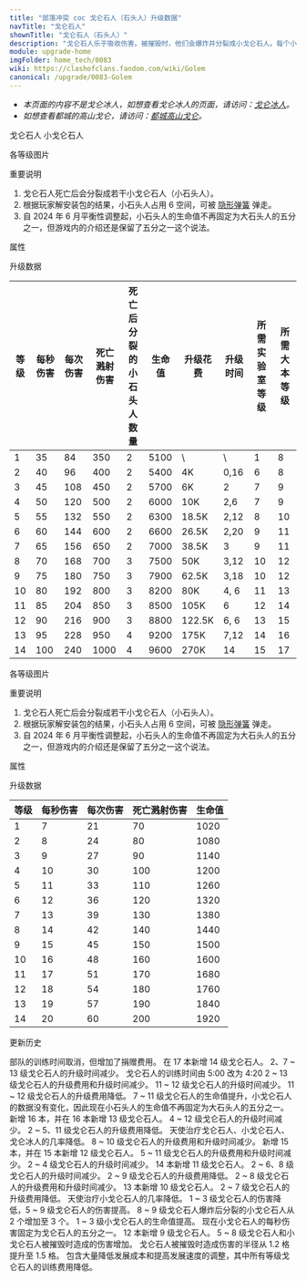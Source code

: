 ```yaml
---
title: "部落冲突 coc 戈仑石人（石头人）升级数据"
navTitle: "戈仑石人"
shownTitle: "戈仑石人（石头人）"
description: "戈仑石人乐于吸收伤害。被摧毁时，他们会爆炸并分裂成小戈仑石人。每个小戈仑石人拥有原戈仑石人 1/5 的攻击力和生命值。"
module: upgrade-home
imgFolder: home_tech/0083
wiki: https://clashofclans.fandom.com/wiki/Golem
canonical: /upgrade/0083-Golem
---
```


- *本页面的内容不是戈仑冰人，如想查看戈仑冰人的页面，请访问：[戈仑冰人](/upgrade/0087-Ice-Golem)。*
- *如想查看都城的高山戈仑，请访问：[都城高山戈仑](/upgrade/200d-Mountain-Golem)。*

<SwitchTabs contentClass="cp-unit-items" :stickyTabs="true" :pageTabs="true">
    <SwitchTab tabId="cp-unit-item-0" :activeTab="true">戈仑石人</SwitchTab>
    <SwitchTab tabId="cp-unit-item-1">小戈仑石人</SwitchTab>
</SwitchTabs>

<!-- ↓↓↓ 戈仑石人 ↓↓↓ -->
<SwitchTabGroup id="cp-unit-item-0" class="cp-unit-items">
<UnitInfo :folder="$frontmatter.imgFolder" imgSrc="Golem_info.png" imgAlt="戈仑石人"
    description="戈仑石人乐于吸收伤害。被摧毁时，他们会爆炸并分裂成小戈仑石人。每个小戈仑石人拥有原戈仑石人 1/5 的攻击力和生命值。" />

<SmallTitle>各等级图片</SmallTitle>

<Panel>
    <UnitImgGroup title="戈仑石人和小戈仑石人的模型是一样的，只是大小不同。" :folder="$frontmatter.imgFolder">
        <UnitImg imgTitle="1 - 2 级" imgSrc="Golem1.png" />
        <UnitImg imgTitle="3 - 4 级" imgSrc="Golem3.png" />
        <UnitImg imgTitle="5 级" imgSrc="Golem5.png" />
        <UnitImg imgTitle="6 级" imgSrc="Golem6.png" />
        <UnitImg imgTitle="7 级" imgSrc="Golem7.png" />
        <UnitImg imgTitle="8 级" imgSrc="Golem8.png" />
        <UnitImg imgTitle="9 级" imgSrc="Golem9.png" />
        <UnitImg imgTitle="10 级" imgSrc="Golem10.png" />
        <UnitImg imgTitle="11 级" imgSrc="Golem11.png" />
        <UnitImg imgTitle="12 级" imgSrc="Golem12.png" />
        <UnitImg imgTitle="13 级" imgSrc="Golem13.png" />
        <UnitImg imgTitle="14 级" imgSrc="Golem14.png" />
    </UnitImgGroup>
</Panel>

<SmallTitle>重要说明</SmallTitle>

1. 戈仑石人死亡后会分裂成若干小戈仑石人（小石头人）。
2. 根据玩家解安装包的结果，小石头人占用 6 空间，可被 [隐形弹簧](/upgrade/0381-Spring-Trap) 弹走。
3. 自 2024 年 6 月平衡性调整起，小石头人的生命值不再固定为大石头人的五分之一，但游戏内的介绍还是保留了五分之一这个说法。

<SmallTitle>属性</SmallTitle>

<UnitProperties>
    <UnitProperty pKey="攻击偏好" pValue="防御建筑" />
    <UnitProperty pKey="伤害类型" pValue="单体伤害" />
    <UnitProperty pKey="攻击的目标" pValue="仅地面目标" />
    <UnitProperty pKey="占据人口" pValue="30" />
    <UnitProperty pKey="移动速度" pValue="1.5 格/秒" />
    <UnitProperty pKey="攻击速度" pValue="2.4 秒/次" />
    <UnitProperty pKey="攻击距离" pValue="1 格" />
    <UnitProperty pKey="死亡伤害半径" pValue="1.5 格" />
    <UnitProperty pKey="死亡溅射延迟" pValue="无" />
    <UnitProperty pKey="所需暗黑训练营等级" pValue="4" />
    <UnitProperty pKey="所需大本等级" pValue="8" />
    <UnitProperty pKey="训练时间" pValue="无" trainingSystem="2025" />
    <UnitProperty pKey="捐赠费用" pValue="15,15,675,Dark_Elixir" :isDonationCost="true" />
</UnitProperties>

<SmallTitle>升级数据</SmallTitle>

<script setup>
const tableExtraInfo = [
    {
        "column": 6,
        "type": "cost",
        "gpClass": "research",
        "icon": "Dark_Elixir"
    },
    {
        "column": 7,
        "type": "time",
        "gpClass": "research"
    }
];
</script>

<UnitTable :tableExtraInfo="tableExtraInfo">

| 等级 |  每秒伤害 | 每次伤害 |死亡溅射<br>伤害|死亡后分裂的<br>小石头人数量| 生命值 |升级花费|  升级时间  |所需<br>实验室等级|所需<br>大本等级|
| ---- |   ----   |   ----  |      ----     |           ----           |  ---- |  ----  |    ----   |       ----      |      ----     |
|   1  |     35   |    84   |       350     |              2           |  5100 |    \   |      \    |        1        |       8       |
|   2  |     40   |    96   |       400     |              2           |  5400 |     4K |    0,16   |        6        |       8       |
|   3  |     45   |    108  |       450     |              2           |  5700 |     6K |    2      |        7        |       9       |
|   4  |     50   |    120  |       500     |              2           |  6000 |    10K |    2,6    |        7        |       9       |
|   5  |     55   |    132  |       550     |              2           |  6300 |  18.5K |    2,12   |        8        |      10       |
|   6  |     60   |    144  |       600     |              2           |  6600 |  26.5K |    2,20   |        9        |      11       |
|   7  |     65   |    156  |       650     |              2           |  7000 |  38.5K |    3      |        9        |      11       |
|   8  |     70   |    168  |       700     |              3           |  7500 |    50K |    3,12   |       10        |      12       |
|   9  |     75   |    180  |       750     |              3           |  7900 |  62.5K |    3,18   |       10        |      12       |
|  10  |     80   |    192  |       800     |              3           |  8200 |    80K |    4, 6   |       11        |      13       |
|  11  |     85   |    204  |       850     |              3           |  8500 |   105K |    6      |       12        |      14       |
|  12  |     90   |    216  |       900     |              3           |  8800 | 122.5K |    6, 6   |       13        |      15       |
|  13  |     95   |    228  |       950     |              4           |  9200 |   175K |    7,12   |       14        |      16       |
|  14  |    100   |    240  |      1000     |              4           |  9600 |   270K |   14      |       15        |      17       |
</UnitTable>
</SwitchTabGroup>

<!-- ↓↓↓ 小戈仑石人 ↓↓↓ -->
<SwitchTabGroup id="cp-unit-item-1" class="cp-unit-items">
<UnitInfo :folder="$frontmatter.imgFolder" imgSrc="Golemite_info.png" imgAlt="小戈仑石人"
    description="小戈仑石人是由这个巨大生物孕育的更小的戈仑石人。当戈仑石人被摧毁时，小戈仑石人被赋予生命并继续战斗！" />

<SmallTitle>各等级图片</SmallTitle>

<Panel>
    <UnitImgGroup title="戈仑石人和小戈仑石人的模型是一样的，只是大小不同。" :folder="$frontmatter.imgFolder">
        <UnitImg imgTitle="1 - 2 级" imgSrc="Golem1.png" />
        <UnitImg imgTitle="3 - 4 级" imgSrc="Golem3.png" />
        <UnitImg imgTitle="5 级" imgSrc="Golem5.png" />
        <UnitImg imgTitle="6 级" imgSrc="Golem6.png" />
        <UnitImg imgTitle="7 级" imgSrc="Golem7.png" />
        <UnitImg imgTitle="8 级" imgSrc="Golem8.png" />
        <UnitImg imgTitle="9 级" imgSrc="Golem9.png" />
        <UnitImg imgTitle="10 级" imgSrc="Golem10.png" />
        <UnitImg imgTitle="11 级" imgSrc="Golem11.png" />
        <UnitImg imgTitle="12 级" imgSrc="Golem12.png" />
        <UnitImg imgTitle="13 级" imgSrc="Golem13.png" />
        <UnitImg imgTitle="14 级" imgSrc="Golem14.png" />
    </UnitImgGroup>
</Panel>

<SmallTitle>重要说明</SmallTitle>

1. 戈仑石人死亡后会分裂成若干小戈仑石人（小石头人）。
2. 根据玩家解安装包的结果，小石头人占用 6 空间，可被 [隐形弹簧](/upgrade/0381-Spring-Trap) 弹走。
3. 自 2024 年 6 月平衡性调整起，小石头人的生命值不再固定为大石头人的五分之一，但游戏内的介绍还是保留了五分之一这个说法。

<SmallTitle>属性</SmallTitle>

<UnitProperties>
    <UnitProperty pKey="攻击偏好" pValue="防御建筑" />
    <UnitProperty pKey="伤害类型" pValue="单体伤害" />
    <UnitProperty pKey="攻击的目标" pValue="仅地面目标" />
    <UnitProperty pKey="占据人口" pValue="6" />
    <UnitProperty pKey="移动速度" pValue="1.5 格/秒" />
    <UnitProperty pKey="攻击速度" pValue="3 秒/次" />
    <UnitProperty pKey="攻击距离" pValue="0.5 格" />
    <UnitProperty pKey="死亡伤害半径" pValue="1.5 格" />
    <UnitProperty pKey="死亡溅射延迟" pValue="无" />
</UnitProperties>

<SmallTitle>升级数据</SmallTitle>

<UnitTable>

| 等级 |  每秒伤害 | 每次伤害 | 死亡溅射伤害 | 生命值 |
|  --- |    ----  |   ----  |     ----    |  ----  |
|   1  |      7   |    21   |      70     |  1020  |
|   2  |      8   |    24   |      80     |  1080  |
|   3  |      9   |    27   |      90     |  1140  |
|   4  |     10   |    30   |     100     |  1200  |
|   5  |     11   |    33   |     110     |  1260  |
|   6  |     12   |    36   |     120     |  1320  |
|   7  |     13   |    39   |     130     |  1380  |
|   8  |     14   |    42   |     140     |  1440  |
|   9  |     15   |    45   |     150     |  1500  |
|  10  |     16   |    48   |     160     |  1600  |
|  11  |     17   |    51   |     170     |  1680  |
|  12  |     18   |    54   |     180     |  1760  |
|  13  |     19   |    57   |     190     |  1840  |
|  14  |     20   |    60   |     200     |  1920  |
</UnitTable>
</SwitchTabGroup>

<!-- ↓↓↓ 公共部分 ↓↓↓ -->
<SmallTitle>更新历史</SmallTitle>

<Timeline>
    <TimelineItem date="2025/03/27">
        <TimelineRow>部队的训练时间取消，但增加了捐赠费用。</TimelineRow>
    </TimelineItem>
    <TimelineItem date="2025/03/24">
        <TimelineRow>在 17 本新增 14 级戈仑石人。</TimelineRow>
        <TimelineRow>2、7 ~ 13 级戈仑石人的升级时间减少。</TimelineRow>
    </TimelineItem>
    <TimelineItem date="2025/02/10">
        <TimelineRow>戈仑石人的训练时间由 5:00 改为 4:20</TimelineRow>
    </TimelineItem>
    <TimelineItem date="2024/11/25">
        <TimelineRow>2 ~ 13 级戈仑石人的升级费用和升级时间减少。</TimelineRow>
    </TimelineItem>
    <TimelineItem date="2024/06/18">
        <TimelineRow>11 ~ 12 级戈仑石人的升级时间减少。</TimelineRow>
        <TimelineRow>11 ~ 12 级戈仑石人的升级费用降低。</TimelineRow>
    </TimelineItem>
    <TimelineItem date="2024/06/03">
        <TimelineRow>7 ~ 11 级戈仑石人的生命值提升，小戈仑石人的数据没有变化，因此现在小石头人的生命值不再固定为大石头人的五分之一。</TimelineRow>
    </TimelineItem>
    <TimelineItem date="2023/12/12">
        <TimelineRow>新增 16 本，并在 16 本新增 13 级戈仑石人。</TimelineRow>
        <TimelineRow>4 ~ 12 级戈仑石人的升级时间减少。</TimelineRow>
        <TimelineRow>2 ~ 5、11 级戈仑石人的升级费用降低。</TimelineRow>
        <TimelineRow>天使治疗戈仑石人、小戈仑石人、戈仑冰人的几率降低。</TimelineRow>
    </TimelineItem>
    <TimelineItem date="2023/06/12">
        <TimelineRow>8 ~ 10 级戈仑石人的升级费用和升级时间减少。</TimelineRow>
    </TimelineItem>
    <TimelineItem date="2022/10/10">
        <TimelineRow>新增 15 本，并在 15 本新增 12 级戈仑石人。</TimelineRow>
        <TimelineRow>5 ~ 11 级戈仑石人的升级费用和升级时间减少。</TimelineRow>
    </TimelineItem>
    <TimelineItem date="2021/12/09">
        <TimelineRow>2 ~ 4 级戈仑石人的升级时间减少。</TimelineRow>
    </TimelineItem>
    <TimelineItem date="2021/09/27">
        <TimelineRow>14 本新增 11 级戈仑石人。</TimelineRow>
    </TimelineItem>
    <TimelineItem date="2021/04/12">
        <TimelineRow>2 ~ 6、8 级戈仑石人的升级时间减少。</TimelineRow>
        <TimelineRow>2 ~ 9 级戈仑石人的升级费用降低。</TimelineRow>
    </TimelineItem>
    <TimelineItem date="2020/10/12">
        <TimelineRow>2 ~ 8 级戈仑石人的升级费用和升级时间减少。</TimelineRow>
    </TimelineItem>
    <TimelineItem date="2020/06/22">
        <TimelineRow>13 本新增 10 级戈仑石人。</TimelineRow>
    </TimelineItem>
    <TimelineItem date="2020/03/30">
        <TimelineRow>2 ~ 7 级戈仑石人的升级费用降低。</TimelineRow>
        <TimelineRow>天使治疗小戈仑石人的几率降低。</TimelineRow>
    </TimelineItem>
    <TimelineItem date="2019/09/11">
        <TimelineRow>1 ~ 3 级戈仑石人的伤害降低，5 ~ 9 级戈仑石人的伤害提高。</TimelineRow>
        <TimelineRow>8 ~ 9 级戈仑石人爆炸后分裂的小戈仑石人从 2 个增加至 3 个。</TimelineRow>
        <TimelineRow>1 ~ 3 级小戈仑石人的生命值提高。</TimelineRow>
        <TimelineRow>现在小戈仑石人的每秒伤害固定为戈仑石人的五分之一。</TimelineRow>
    </TimelineItem>
    <TimelineItem date="2019/06/18">
        <TimelineRow>12 本新增 9 级戈仑石人。</TimelineRow>
        <TimelineRow>5 ~ 8 级戈仑石人和小戈仑石人被摧毁时造成的伤害增加。</TimelineRow>
        <TimelineRow>戈仑石人被摧毁时造成伤害的半径从 1.2 格提升至 1.5 格。</TimelineRow>
    </TimelineItem>
    <TimelineItem date="2019/04/02">
        <TimelineRow>包含大量降低发展成本和提高发展速度的调整，其中所有等级戈仑石人的训练费用降低。</TimelineRow>
    </TimelineItem>
    <TimelineItem :historyBottom="true" />
</Timeline>